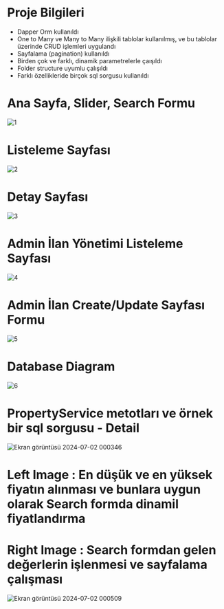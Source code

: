 
# Proje Bilgileri
- Dapper Orm kullanıldı
- One to Many ve Many to Many ilişkili tablolar kullanılmış, ve bu tablolar üzerinde CRUD işlemleri uygulandı
- Sayfalama (pagination) kullanıldı
- Birden çok ve farklı, dinamik  parametrelerle çaışıldı
- Folder structure uyumlu çalışıldı
- Farklı özellikleride birçok sql sorgusu kullanıldı


# Ana Sayfa, Slider, Search Formu
![1](https://github.com/oguzturan92/dapper-real-estate/assets/157590022/4e7f7868-96f5-4576-bfc6-8c7cc5aa2d4e)

# Listeleme Sayfası
![2](https://github.com/oguzturan92/dapper-real-estate/assets/157590022/515c01f6-05fb-4c7f-8a6f-793289a396be)

# Detay Sayfası
![3](https://github.com/oguzturan92/dapper-real-estate/assets/157590022/8855d4fa-1aa4-44ec-bb6b-cd2758458c37)

# Admin İlan Yönetimi Listeleme Sayfası
![4](https://github.com/oguzturan92/dapper-real-estate/assets/157590022/7868cd51-5ec0-4e45-9ab1-42882371e6a0)

# Admin İlan Create/Update Sayfası Formu
![5](https://github.com/oguzturan92/dapper-real-estate/assets/157590022/4bfa9ea3-3c72-45b2-93c6-b3b792fbe76f)

# Database Diagram
![6](https://github.com/oguzturan92/dapper-real-estate/assets/157590022/fba71ab5-605d-4716-8e95-9ea86d47f1db)

# PropertyService metotları ve örnek bir sql sorgusu - Detail
![Ekran görüntüsü 2024-07-02 000346](https://github.com/oguzturan92/dapper-real-estate/assets/157590022/1f6edc07-26f0-4052-93b4-b615ebd00379)

# Left Image : En düşük ve en yüksek fiyatın alınması ve bunlara uygun olarak Search formda dinamil fiyatlandırma
# Right Image : Search formdan gelen değerlerin işlenmesi ve sayfalama çalışması
![Ekran görüntüsü 2024-07-02 000509](https://github.com/oguzturan92/dapper-real-estate/assets/157590022/3b2f9d7f-cadd-4f61-b845-c5903c2663b1)
